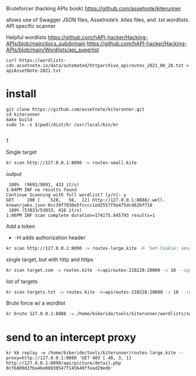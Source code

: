 Bruteforcer
(hacking APIs book)
https://github.com/assetnote/kiterunner

allows use of Swagger JSON files, Assetnote’s .kites files, and .txt wordlists.
API specific scanner


Helpful wordlists
https://github.com/hAPI-hacker/Hacking-APIs/blob/main/docs_subdomain
https://github.com/hAPI-hacker/Hacking-APIs/blob/main/Wordlists/api_superlist
```shell
curl https://wordlists-cdn.assetnote.io/data/automated/httparchive_apiroutes_2021_06_28.txt > apiAssetNote-2021.txt
```


# install

```shell
git clone https://github.com/assetnote/kiterunner.git
cd kiterunner
make build
sudo ln -s $(pwd)/dist/kr /usr/local/bin/kr


```
1

Single target
```bash
kr scan http://127.0.0.1:8090 -w routes-small.kite 
```
output
```text
 100%  (9691/9691, 433 it/s)   
1:04PM INF no results found                         
Continue Scanning with full wordlist? [y/n]: y
GET     200 [    528,   56,  12] http://127.0.0.1:8888/.well-known/jwks.json 0cc39f7830e5fcccc1ed2557f9a475dcd626f718
 100% (53033/53033, 416 it/s)             
1:06PM INF scan complete duration=174175.845793 results=1
```

Add a token
  - -H adds authorization header
```bash
kr scan http://127.0.0.1:8090 -w routes-large.kite -H 'Set-Cookie: session=C5JNPOT5SPm1Pb5FK7i29g.CliZldCFz9pA3GaELHvxMlr5cBZGxY8N5yHZL-QOKL0KN5Qy15NI71NGrJesToIRLjQ1KwCWs1kB_WxL63JyLykFJJH6edaOrzGSOG97eCG4PsSF-bUSGdEyqR3Xz-S7q5o7M8-Apq1xSeVHEVHcj5YIvlDABwAMTLCjy2qxFi9vNtUVXbW_MUwppJ5e8o5ytaQJKZUxY7M__qbIiJ5S1fISpCrSTe4PlPP8PZaJbqGz3ybux3lWL-71CySebz7YmYQJKWFvOwivl04YsgyDgKoXJ3O-xj2na4-dhUx9ssE122IFrS9lTT5Z4Q9h2U1ljEgR93DezlSgwGpaAL84KQ.1693851108660.86400000.7t5NqoXH3IyQawZLEgUsRil3MvXym3C2GwgmD7hkx-A'
```

single target, but with http and https
```bash
kr scan target.com -w routes.kite -A=apiroutes-210228:20000 -x 10 --ignore-length=34
```

list of targets
```bash
kr scan targets.txt -w routes.kite -A=apiroutes-210228:20000 -x 10 --ignore-length=34
```

Brute force w/ a wordlist
```bash
kr brute 127.0.0.1:8888 -w /home/bikeride/tools/kiterunner/wordlists/swagger-wordlist.txt 

```

# send to an intercept proxy
```shell
kr kb replay -w /home/bikeride/tools/kiterunner/routes-large.kite --proxy=http://127.0.0.1:8080 'GET 403 [ 48, 3, 1] http://127.0.0.1:8090/api/picture/detail.php 0cf6889d2fba4be08930547f145649ffead29edb'
```